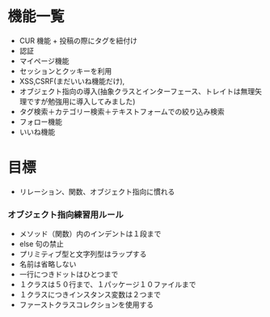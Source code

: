# 機能一覧

- CUR 機能 + 投稿の際にタグを紐付け
- 認証
- マイページ機能
- セッションとクッキーを利用
- XSS,CSRF(まだいいね機能だけ),
- オブジェクト指向の導入(抽象クラスとインターフェース、トレイトは無理矢理ですが勉強用に導入してみました)
- タグ検索＋カテゴリー検索＋テキストフォームでの絞り込み検索
- フォロー機能
- いいね機能

# 目標

- リレーション、関数、オブジェクト指向に慣れる

### オブジェクト指向練習用ルール

- メソッド（関数）内のインデントは１段まで
- else 句の禁止
- プリミティブ型と文字列型はラップする
- 名前は省略しない
- 一行につきドットはひとつまで
- １クラスは５０行まで、１パッケージ１０ファイルまで
- １クラスにつきインスタンス変数は２つまで
- ファーストクラスコレクションを使用する
